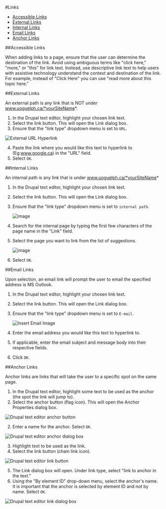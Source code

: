 #Links

* [Accessible Links](#accessible-links)
* [External Links](#external-links)
* [Internal Links](#internal-links)
* [Email Links](#email-links)
* [Anchor Links](#anchor-links)

##Accessible Links

When adding links to a page, ensure that the user can determine the destination of the link. Avoid using ambiguous terms like "click here," "more," or "this" for link text. Instead, use descriptive link text to help users with assistive technology understand the context and destination of the link. For example, instead of "Click Here" you can use "read more about this topic here."

##External Links

An external path is any link that is NOT under www.uoguelph.ca/*yourSiteName*.

1. In the Drupal text editor, highlight your chosen link text.
2. Select the link button. This will open the Link dialog box. 
3. Ensure that the "link type" dropdown menu is set to `URL`.
  
  ![External URL Hyperlink](/images/externalURL.png)
  
4. Paste the link where you would like this text to hyperlink to (Eg:www.google.ca) in the "URL" field.
5. Select `OK`.

##Internal Links

An internal path is any link that is under www.uoguelph.ca/*yourSiteName*

1. In the Drupal text editor, highlight your chosen link text.
2. Select the link button. This will open the Link dialog box.
3. Ensure that the "link type" dropdown menu is set to `internal path`.
        
   ![image](/images/ckeditorlinkinternalpath.png)
        
4. Search for the internal page by typing the first few characters of the page name in the "Link" field.
5. Select the page you want to link from the list of suggestions.
  
   ![image](/images/ckeditorlinksuggestions.png)
          
6. Select `OK`.

##Email Links

Upon selection, an email link will prompt the user to email the specified address is MS Outlook. 

1. In the Drupal text editor, highlight your chosen link text.
2. Select the link button. This will open the Link dialog box.
3. Ensure that the "link type" dropdown menu is set to `E-mail`.
        
   ![Insert Email Image](/images/emailLink.png)
        
4. Enter the email address you would like this text to hyperlink to.
5. If applicable, enter the email subject and message body into their respective fields.
6. Click `OK`.

##Anchor Links

Anchor links are links that will take the user to a specific spot on the same page. 

1. In the Drupal text editor, highlight some text to be used as the anchor (the spot the link will jump to). 
2. Select the anchor button (flag icon). This will open the Anchor Properties dialog box. 

 ![Drupal text editor anchor button](/images/anchor-anchor-button.png)
 
2. Enter a name for the anchor. Select `OK`.

 ![Drupal text editor anchor dialog box](/images/anchor-dialog-box-1.png)
 
3. Highlight text to be used as the link. 
4. Select the link button (chain link icon). 

 ![Drupal text editor link button](/images/anchor-link-button.png)
 
5. The Link dialog box will open. Under link type, select "link to anchor in the text."
6. Using the "By element ID" drop-down menu, select the anchor's name. It is important that the anchor is selected by element ID and not by name. Select `OK`.

 ![Drupal text editor link dialog box](/images/anchor-link-dialog.png)


